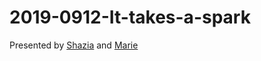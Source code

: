 # 2019-0912-It-takes-a-spark

Presented by [Shazia](https://twitter.com/search?q=%40DrShaziaRuybal&src=typd&lang=en) and [Marie](https://twitter.com/mtrussart?lang=en)
